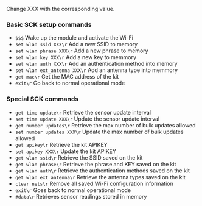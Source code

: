Change XXX with the corresponding value.

### Basic SCK setup commands

* `$$$`							           Wake up the module and activate the Wi-Fi
* `set wlan ssid XXX\r`        Add a new SSID to memory
* `set wlan phrase XXX\r`      Add a new phrase to memory
* `set wlan key XXX\r`         Add a new key to memmory
* `set wlan auth XXX\r`        Add an authentication method into memory
* `set wlan ext_antenna XXX\r` Add an antenna type into memmory
* `get mac\r`                  Get the MAC address of the kit
* `exit\r`                     Go back to normal operational mode


### Special SCK commands

* `get time update\r`          Retrieve the sensor update interval
* `set time update XXX\r`    	 Update the sensor update interval
* `get number updates\r`    	 Retrieve the max number of bulk updates allowed
* `set number updates XXX\r`   Update the max number of bulk updates allowed
* `get apikey\r`               Retrieve the kit APIKEY
* `set apikey XXX\r`           Update the kit APIKEY
* `get wlan ssid\r`            Retrieve the SSID saved on the kit
* `get wlan phrase\r`          Retrieve the phrase and KEY saved on the kit
* `get wlan auth\r`            Retrieve the authentication methods saved on the kit
* `get wlan ext_antenna\r`     Retrieve the antenna types saved on the kit
* `clear nets\r`               Remove all saved Wi-Fi configuration information
* `exit\r`                     Goes back to normal operational mode
* `#data\r`  					         Retrieves sensor readings stored in memory
